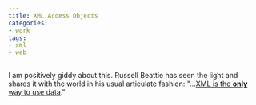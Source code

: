 ```yaml
---
title: XML Access Objects
categories:
- work
tags:
- xml
- web
---
```


I am positively giddy about this.  Russell Beattie has seen the light and shares it with the world in his usual articulate fashion: "...[XML is the **only** way to use data][1]."

   [1]: http://web.archive.org/web/20030811075629/http://www.russellbeattie.com/notebook/1003728.html
